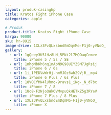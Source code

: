 ```yaml
---
layout: produk-casinghp
title: Kratos Fight iPhone Case
categories: apple

# Produk
product-title: Kratos Fight iPhone Case
harga: 90000
sku: hn-0915
image-drive: 1XLz3PvQLxsbndEmDqmMo-F1j0-yVNoO_
gallery:
  - url: 1gQeey3K5lHz8LN_5PNi2l7MQOaqCemee
    title: iPhone 5 / 5s / SE
  - url: 1nhoMbKh6nq1nAbN9G98UIYZSM7JgRsij
    title: iPhone 6 / 6s
  - url: 1i_IPEDVwWrHj-hmMJOz6wh29VjR__mp4
    title: iPhone 6 Plus / 6s Plus
  - url: 18VOCfMN4lUhno-9ravs1_iNg-_N_d7bc
    title: iPhone 7 / 8
  - url: 1Uc8-F2NjoQWkOVMvpuQkHETkZ5g3RYeV
    title: iPhone 7 Plus / 8 Plus
  - url: 1XLz3PvQLxsbndEmDqmMo-F1j0-yVNoO_
    title: iPhone X
---
```

